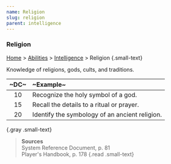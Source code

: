 ```yaml
---
name: Religion
slug: religion
parent: intelligence
---
```

### Religion
[Home](dm-operations-center) > [Abilities](abilities) > [Intelligence](intelligence) > Religion {.small-text}

Knowledge of religions, gods, cults, and traditions.

| ~DC~ | ~Example~ |
|:----:|:----------|
|  10  | Recognize the holy symbol of a god.  |
|  15  | Recall the details to a ritual or prayer. |
|  20  | Identify the symbology of an ancient religion. |
{.gray .small-text}

> **Sources** <br/>
> System Reference Document, p. 81<br/>
> Player's Handbook, p. 178
{.read .small-text}

